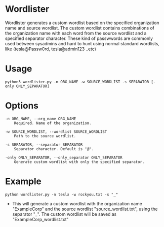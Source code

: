 # Wordlister
Wordlister generates a custom wordlist based on the specified organization name and source wordlist. The custom wordlist contains combinations of the organization name with each word from the source wordlist and a specified separator character. These kind of passwwords are commonly used between sysadmins and hard to hunt using normal standard wordlists, like (tesla@Passw0rd, tesla@admin123 ..etc)

# Usage

`python3 wordlister.py -n ORG_NAME -w SOURCE_WORDLIST -s SEPARATOR [-only ONLY_SEPARATOR]`

# Options

```
-n ORG_NAME, --org_name ORG_NAME
    Required. Name of the organization.

-w SOURCE_WORDLIST, --wordlist SOURCE_WORDLIST
    Path to the source wordlist.

-s SEPARATOR, --separator SEPARATOR
    Separator character. Default is "@".

-only ONLY_SEPARATOR, --only_separator ONLY_SEPARATOR
    Generate custom wordlist with only the specified separator.

```

# Example

`python wordlister.py -n tesla -w rockyou.txt -s "_"`

- This will generate a custom wordlist with the organization name "ExampleCorp" and the source wordlist "source_wordlist.txt", using the separator "_". The custom wordlist will be saved as "ExampleCorp_wordlist.txt"
